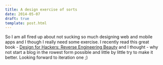 ```yaml
---
title: A design exercise of sorts 
date: 2014-05-07
draft: true
template: post.html
---
```


So I am all fired up about not sucking so much designing web and mobile apps and I though I really need some exercise. I recently read this great book - [Design for Hackers: Reverse Engineering Beauty](http://www.amazon.com/Design-Hackers-Reverse-Engineering-Beauty/dp/1119998956) and I thought - why not start a blog in the rowest form possible and little by little try to make it better. Looking forward to iteration one ;) 